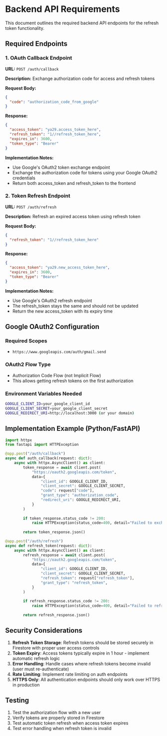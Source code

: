 # Backend API Requirements

This document outlines the required backend API endpoints for the refresh token functionality.

## Required Endpoints

### 1. OAuth Callback Endpoint
**URL:** `POST /auth/callback`

**Description:** Exchange authorization code for access and refresh tokens

**Request Body:**
```json
{
  "code": "authorization_code_from_google"
}
```

**Response:**
```json
{
  "access_token": "ya29.access_token_here",
  "refresh_token": "1//refresh_token_here",
  "expires_in": 3600,
  "token_type": "Bearer"
}
```

**Implementation Notes:**
- Use Google's OAuth2 token exchange endpoint
- Exchange the authorization code for tokens using your Google OAuth2 credentials
- Return both access_token and refresh_token to the frontend

### 2. Token Refresh Endpoint
**URL:** `POST /auth/refresh`

**Description:** Refresh an expired access token using refresh token

**Request Body:**
```json
{
  "refresh_token": "1//refresh_token_here"
}
```

**Response:**
```json
{
  "access_token": "ya29.new_access_token_here",
  "expires_in": 3600,
  "token_type": "Bearer"
}
```

**Implementation Notes:**
- Use Google's OAuth2 refresh endpoint
- The refresh_token stays the same and should not be updated
- Return the new access_token with its expiry time

## Google OAuth2 Configuration

### Required Scopes
- `https://www.googleapis.com/auth/gmail.send`

### OAuth2 Flow Type
- Authorization Code Flow (not Implicit Flow)
- This allows getting refresh tokens on the first authorization

### Environment Variables Needed
```bash
GOOGLE_CLIENT_ID=your_google_client_id
GOOGLE_CLIENT_SECRET=your_google_client_secret
GOOGLE_REDIRECT_URI=http://localhost:3000 (or your domain)
```

## Implementation Example (Python/FastAPI)

```python
import httpx
from fastapi import HTTPException

@app.post("/auth/callback")
async def auth_callback(request: dict):
    async with httpx.AsyncClient() as client:
        token_response = await client.post(
            "https://oauth2.googleapis.com/token",
            data={
                "client_id": GOOGLE_CLIENT_ID,
                "client_secret": GOOGLE_CLIENT_SECRET,
                "code": request["code"],
                "grant_type": "authorization_code",
                "redirect_uri": GOOGLE_REDIRECT_URI,
            }
        )
        
        if token_response.status_code != 200:
            raise HTTPException(status_code=400, detail="Failed to exchange code")
            
        return token_response.json()

@app.post("/auth/refresh")
async def refresh_token(request: dict):
    async with httpx.AsyncClient() as client:
        refresh_response = await client.post(
            "https://oauth2.googleapis.com/token",
            data={
                "client_id": GOOGLE_CLIENT_ID,
                "client_secret": GOOGLE_CLIENT_SECRET,
                "refresh_token": request["refresh_token"],
                "grant_type": "refresh_token",
            }
        )
        
        if refresh_response.status_code != 200:
            raise HTTPException(status_code=400, detail="Failed to refresh token")
            
        return refresh_response.json()
```

## Security Considerations

1. **Refresh Token Storage**: Refresh tokens should be stored securely in Firestore with proper user access controls
2. **Token Expiry**: Access tokens typically expire in 1 hour - implement automatic refresh logic
3. **Error Handling**: Handle cases where refresh tokens become invalid (user must re-authenticate)
4. **Rate Limiting**: Implement rate limiting on auth endpoints
5. **HTTPS Only**: All authentication endpoints should only work over HTTPS in production

## Testing

1. Test the authorization flow with a new user
2. Verify tokens are properly stored in Firestore
3. Test automatic token refresh when access token expires
4. Test error handling when refresh token is invalid
